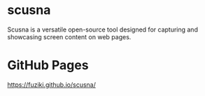 # scusna
Scusna is a versatile open-source tool designed for capturing and showcasing screen content on web pages.

# GitHub Pages  
https://fuziki.github.io/scusna/
